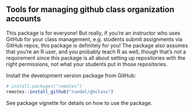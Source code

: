
## Tools for managing github class organization accounts

This package is for everyone\! But really, if you’re an instructor who
uses GitHub for your class management, e.g. students submit assignments
via GitHub repos, this package is definitely for you\! The package also
assumes that you’re an R user, and you probably teach R as well, though
that’s not a requirement since this package is all about setting up
repositories with the right permissions, not what your students put in
those repositories.

Install the development version package from GitHub:

``` r
# install.packages("remotes")
remotes::install_github("rundel/ghclass")
```

See package vignette for details on how to use the package.
